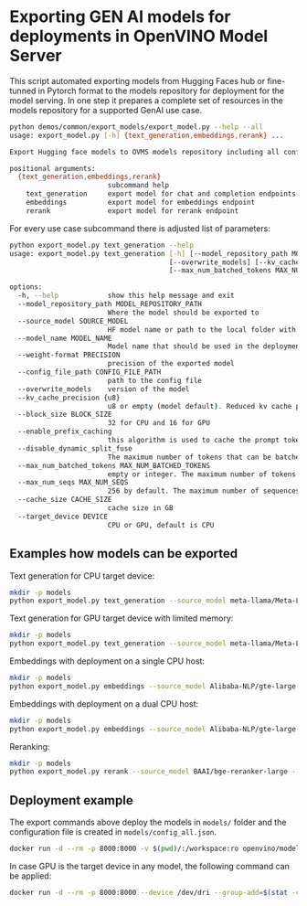 # Exporting GEN AI models for deployments in OpenVINO Model Server

This script automated exporting models from Hugging Faces hub or fine-tunned in Pytorch format to the models repository for deployment for the model serving.
In one step it prepares a complete set of resources in the models repository for a supported GenAI use case.

```bash
python demos/common/export_models/export_model.py --help --all
usage: export_model.py [-h] {text_generation,embeddings,rerank} ...

Export Hugging face models to OVMS models repository including all configuration for deployments

positional arguments:
  {text_generation,embeddings,rerank}
                        subcommand help
    text_generation     export model for chat and completion endpoints
    embeddings          export model for embeddings endpoint
    rerank              export model for rerank endpoint
```
For every use case subcommand there is adjusted list of parameters:

```bash
python export_model.py text_generation --help 
usage: export_model.py text_generation [-h] [--model_repository_path MODEL_REPOSITORY_PATH] --source_model SOURCE_MODEL [--model_name MODEL_NAME] [--weight-format PRECISION] [--config_file_path CONFIG_FILE_PATH]
                                       [--overwrite_models] [--kv_cache_precision {u8}] [--block_size BLOCK_SIZE] [--enable_prefix_caching] [--disable_dynamic_split_fuse]
                                       [--max_num_batched_tokens MAX_NUM_BATCHED_TOKENS] [--max_num_seqs MAX_NUM_SEQS] [--cache_size CACHE_SIZE] [--target_device DEVICE]

options:
  -h, --help            show this help message and exit
  --model_repository_path MODEL_REPOSITORY_PATH
                        Where the model should be exported to
  --source_model SOURCE_MODEL
                        HF model name or path to the local folder with pytorch or OpenVINO model
  --model_name MODEL_NAME
                        Model name that should be used in the deployment. Equal to source_name if HF model name is used
  --weight-format PRECISION
                        precision of the exported model
  --config_file_path CONFIG_FILE_PATH
                        path to the config file
  --overwrite_models    version of the model
  --kv_cache_precision {u8}
                        u8 or empty (model default). Reduced kv cache precision to u8 lowers the cache size consumption.
  --block_size BLOCK_SIZE
                        32 for CPU and 16 for GPU
  --enable_prefix_caching
                        this algorithm is used to cache the prompt tokens.
  --disable_dynamic_split_fuse
                        The maximum number of tokens that can be batched together.
  --max_num_batched_tokens MAX_NUM_BATCHED_TOKENS
                        empty or integer. The maximum number of tokens that can be batched together.
  --max_num_seqs MAX_NUM_SEQS
                        256 by default. The maximum number of sequences that can be processed together.
  --cache_size CACHE_SIZE
                        cache size in GB
  --target_device DEVICE
                        CPU or GPU, default is CPU
```

## Examples how models can be exported

Text generation for CPU target device:
```bash
mkdir -p models
python export_model.py text_generation --source_model meta-llama/Meta-Llama-3-8B-Instruct --weight-format fp16 --kv_cache_precision u8 --config_file_path models/config.json --model_repository_path models 
```

Text generation for GPU target device with limited memory:
```bash
mkdir -p models
python export_model.py text_generation --source_model meta-llama/Meta-Llama-3-8B-Instruct --weight-format int4 --config_file_path models/config.json --model_repository_path models --block_size 16 --target_device GPU --disable_dynamic_split_fuse --max_num_batched_tokens 8192 --cache_size 2
```

Embeddings with deployment on a single CPU host:
```bash
mkdir -p models
python export_model.py embeddings --source_model Alibaba-NLP/gte-large-en-v1.5 --weight-format int8  --config_path models/config_all.json
```

Embeddings with deployment on a dual CPU host:
```bash
mkdir -p models
python export_model.py embeddings --source_model Alibaba-NLP/gte-large-en-v1.5 --weight-format int8  --config_path models/config_all.json --num_streams 2
```

Reranking:
```bash
mkdir -p models
python export_model.py rerank --source_model BAAI/bge-reranker-large --weight-format int8  --config_path models/config_all.json --num_streams 2
```

## Deployment example

The export commands above deploy the models in `models/` folder and the configuration file is created in `models/config_all.json`.

```bash
docker run -d --rm -p 8000:8000 -v $(pwd)/:/workspace:ro openvino/model_server:latest --port 9000 --rest_port 8000 --config_path /workspace/config.json
```

In case GPU is the target device in any model, the following command can be applied:
```bash
docker run -d --rm -p 8000:8000 --device /dev/dri --group-add=$(stat -c "%g" /dev/dri/render* | head -n 1) -v $(pwd)/:/workspace:ro openvino/model_server:latest-gpu --port 9000 --rest_port 8000 --config_path /workspace/config.json
```